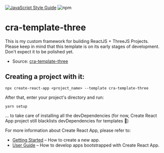 [![JavaScript Style Guide](https://img.shields.io/badge/code_style-standard-brightgreen.svg)](https://standardjs.com) ![npm](https://img.shields.io/npm/dw/cra-template-three)

# cra-template-three

This is my custom framework for building ReactJS + ThreeJS Projects. Please keep in mind that this template is on its early stages of development. Don't expect it to be polished yet.

- Source: [cra-template-three](https://github.com/mgzme/cra-template-three)

## Creating a project with it:
`npx create-react-app <project_name> --template cra-template-three`

After that, enter your project's directory and run:

`yarn setup`

... to take care of installing all the devDependencies (for now, Create React App project still blacklists devDependencies for templates 🙁)

For more information about Create React App, please refer to:

- [Getting Started](https://create-react-app.dev/docs/getting-started) – How to create a new app.
- [User Guide](https://create-react-app.dev) – How to develop apps bootstrapped with Create React App.
